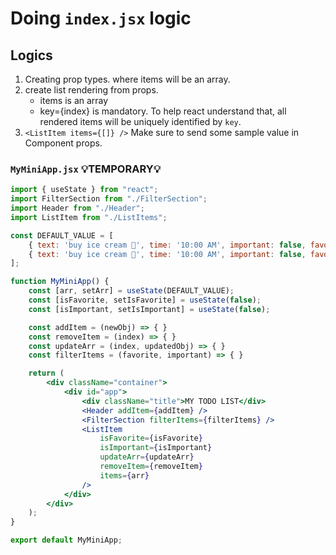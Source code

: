 # Doing `index.jsx` logic

## Logics

1. Creating prop types. where items will be an array.
2. create list rendering from props.
    - items is an array
    - key={index} is mandatory. To help react understand that, all rendered items will be uniquely identified by `key`.
3. `<ListItem items={[]} />` Make sure to send some sample value in Component props.

### `MyMiniApp.jsx` 💡TEMPORARY💡

```jsx
import { useState } from "react";
import FilterSection from "./FilterSection";
import Header from "./Header";
import ListItem from "./ListItems";

const DEFAULT_VALUE = [
    { text: 'buy ice cream 🍧', time: '10:00 AM', important: false, favorite: true, done: false },
    { text: 'buy ice cream 🍧', time: '10:00 AM', important: false, favorite: true, done: false },
];

function MyMiniApp() {
    const [arr, setArr] = useState(DEFAULT_VALUE);
    const [isFavorite, setIsFavorite] = useState(false);
    const [isImportant, setIsImportant] = useState(false);

    const addItem = (newObj) => { }
    const removeItem = (index) => { }
    const updateArr = (index, updatedObj) => { }
    const filterItems = (favorite, important) => { }

    return (
        <div className="container">
            <div id="app">
                <div className="title">MY TODO LIST</div>
                <Header addItem={addItem} />
                <FilterSection filterItems={filterItems} />
                <ListItem
                    isFavorite={isFavorite}
                    isImportant={isImportant}
                    updateArr={updateArr}
                    removeItem={removeItem}
                    items={arr}
                />
            </div>
        </div>
    );
}

export default MyMiniApp;
```
